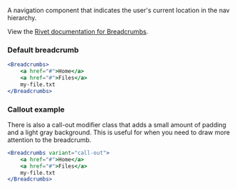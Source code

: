 A navigation component that indicates the user's current location in the nav hierarchy.

View the [Rivet documentation for Breadcrumbs](https://rivet.uits.iu.edu/components/navigation/breadcrumb/).

### Default breadcrumb

```jsx
<Breadcrumbs>
    <a href="#">Home</a>
    <a href="#">Files</a>
    my-file.txt
</Breadcrumbs>
```

### Callout example

There is also a call-out modifier class that adds a small amount of padding and a light gray background. This is useful for when you need to draw more attention to the breadcrumb.

```jsx
<Breadcrumbs variant="call-out">
    <a href="#">Home</a>
    <a href="#">Files</a>
    my-file.txt
</Breadcrumbs>
```
